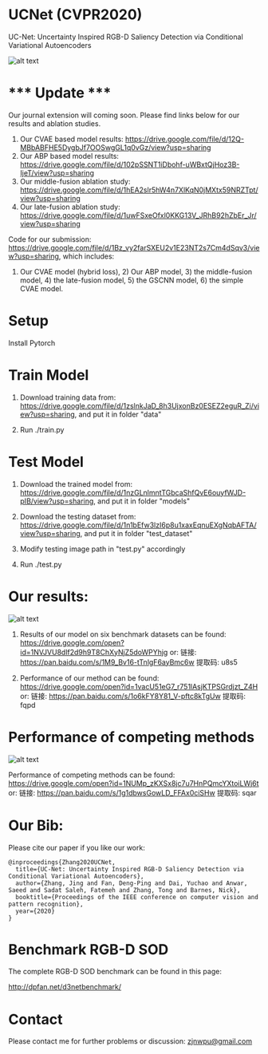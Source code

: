 # UCNet (CVPR2020)
UC-Net: Uncertainty Inspired RGB-D Saliency Detection via Conditional Variational Autoencoders

![alt text](./training_rgbd.png)

# *** Update ***

Our journal extension will coming soon. Please find links below for our results and ablation studies.

1. Our CVAE based model results:
https://drive.google.com/file/d/12Q-MBbABFHE5DygbJf7OOSwgGL1q0vGz/view?usp=sharing
2. Our ABP based model results:
https://drive.google.com/file/d/102pSSNT1iDbohf-uWBxtQjHoz3B-IjeT/view?usp=sharing
3. Our middle-fusion ablation study:
https://drive.google.com/file/d/1hEA2slr5hW4n7XlKqN0jMXtx59NRZTpt/view?usp=sharing
4. Our late-fusion ablation study:
https://drive.google.com/file/d/1uwFSxeOfxl0KKG13V_JRhB92hZbEr_Jr/view?usp=sharing

Code for our submission: https://drive.google.com/file/d/1Bz_vy2farSXEU2v1E23NT2s7Cm4dSqv3/view?usp=sharing, which includes:

1) Our CVAE model (hybrid loss), 2) Our ABP model, 3) the middle-fusion model, 4) the late-fusion model, 5) the GSCNN model, 6) the simple CVAE model.

#

# Setup 

Install Pytorch

# Train Model

1. Download training data from: https://drive.google.com/file/d/1zslnkJaD_8h3UjxonBz0ESEZ2eguR_Zi/view?usp=sharing, and put it in folder "data"

2. Run ./train.py

# Test Model

1. Download the trained model from: https://drive.google.com/file/d/1nzGLnlmntTGbcaShfQvE6ouyfWJD-pIB/view?usp=sharing, and put it in folder "models"

2. Download the testing dataset from: https://drive.google.com/file/d/1n1bEfw3lzI6p8u1xaxEqnuEXgNqbAFTA/view?usp=sharing, and put it in folder "test_dataset"

3. Modify testing image path in "test.py" accordingly

4. Run ./test.py


# Our results:

![alt text](./competing_results_show.png)

1. Results of our model on six benchmark datasets can be found: https://drive.google.com/open?id=1NVJVU8dlf2d9h9T8ChXyNjZ5doWPYhjg or: 链接: https://pan.baidu.com/s/1M9_Bv16-tTnlgF6ayBmc6w 提取码: u8s5

2. Performance of our method can be found: https://drive.google.com/open?id=1vacU51eG7_r751lAsjKTPSGrdjzt_Z4H or: 链接: https://pan.baidu.com/s/1o6kFY8Y81_V-pftc8kTgUw 提取码: fqpd

# Performance of competing methods

![alt text](./E_F_measure.png)

Performance of competing methods can be found: https://drive.google.com/open?id=1NUMp_zKXSx8jc7u7HnPQmcYXtoiLWj6t or: 链接: https://pan.baidu.com/s/1g1dbwsGowLD_FFAx0ciSHw 提取码: sqar 

# Our Bib:

Please cite our paper if you like our work:
```
@inproceedings{Zhang2020UCNet,
  title={UC-Net: Uncertainty Inspired RGB-D Saliency Detection via Conditional Variational Autoencoders},
  author={Zhang, Jing and Fan, Deng-Ping and Dai, Yuchao and Anwar, Saeed and Sadat Saleh, Fatemeh and Zhang, Tong and Barnes, Nick},
  booktitle={Proceedings of the IEEE conference on computer vision and pattern recognition},
  year={2020}
}
```

# Benchmark RGB-D SOD

The complete RGB-D SOD benchmark can be found in this page:

http://dpfan.net/d3netbenchmark/


# Contact

Please contact me for further problems or discussion: zjnwpu@gmail.com


